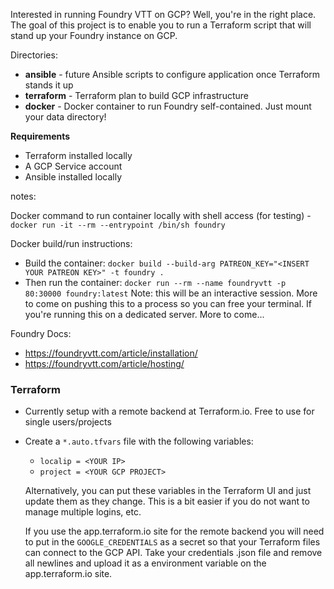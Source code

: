 Interested in running Foundry VTT on GCP? Well, you're in the right place. The goal of this project is to enable you to run a Terraform script that will stand up your Foundry instance on GCP.

Directories:

* **ansible** - future Ansible scripts to configure application once Terraform stands it up
* **terraform** - Terraform plan to build GCP infrastructure
* **docker** - Docker container to run Foundry self-contained. Just mount your data directory!

__Requirements__

* Terraform installed locally
* A GCP Service account
* Ansible installed locally

notes:

Docker command to run container locally with shell access (for testing) - `docker run -it --rm --entrypoint /bin/sh foundry`

Docker build/run instructions:

* Build the container: `docker build --build-arg PATREON_KEY="<INSERT YOUR PATREON KEY>" -t foundry .`
* Then run the container: `docker run --rm --name foundryvtt -p 80:30000 foundry:latest`
  Note: this will be an interactive session. More to come on pushing this to a process so you can free your terminal. If you're running this on a dedicated server. More to come...
  
Foundry Docs:
* https://foundryvtt.com/article/installation/
* https://foundryvtt.com/article/hosting/

### Terraform

* Currently setup with a remote backend at Terraform.io. Free to use for single users/projects
* Create a `*.auto.tfvars` file with the following variables:

  * `localip = <YOUR IP>`
  * `project = <YOUR GCP PROJECT>`

  Alternatively, you can put these variables in the Terraform UI and just update them as they change. This is a bit easier if you do not want to manage multiple logins, etc.

  If you use the app.terraform.io site for the remote backend you will need to put in the `GOOGLE_CREDENTIALS` as a secret so that your Terraform files can connect to the GCP API. Take your credentials .json file and remove all newlines and upload it as a environment variable on the app.terraform.io site.
